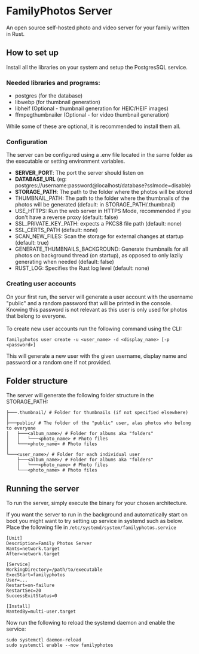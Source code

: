# FamilyPhotos Server

An open source self-hosted photo and video server for your family written in Rust.

## How to set up
Install all the libraries on your system and setup the PostgresSQL service.

### Needed libraries and programs:
- postgres (for the database)
- libwebp (for thumbnail generation)
- libheif (Optional - thumbnail generation for HEIC/HEIF images)
- ffmpegthumbnailer (Optional - for video thumbnail generation)

While some of these are optional, it is recommended to install them all.

### Configuration
The server can be configured using a .env file located in the same folder as the executable or setting environment variables.<br>

- **SERVER_PORT**: The port the server should listen on
- **DATABASE_URL** (eg: postgres://username:password@localhost/database?sslmode=disable)
- **STORAGE_PATH**: The path to the folder where the photos will be stored
- THUMBNAIL_PATH: The path to the folder where the thumbnails of the photos will be generated (default: in STORAGE_PATH/.thumbnail)
- USE_HTTPS: Run the web server in HTTPS Mode, recommended if you don't have a reverse proxy (default: false)
- SSL_PRIVATE_KEY_PATH: expects a PKCS8 file path (default: none)
- SSL_CERTS_PATH (default: none)
- SCAN_NEW_FILES: Scan the storage for external changes at startup (default: true)
- GENERATE_THUMBNAILS_BACKGROUND: Generate thumbnails for all photos on background thread (on startup), as opposed to only lazily generating when needed (default: false)
- RUST_LOG: Specifies the Rust log level (default: none)

### Creating user accounts
On your first run, the server will generate a user account with the username "public" and a random password that will be printed in the console.<br>
Knowing this password is not relevant as this user is only used for photos that belong to everyone.<br><br>
To create new user accounts run the following command using the CLI:<br>
```commandline
familyphotos user create -u <user_name> -d <display_name> [-p <password>]
```
This will generate a new user with the given username, display name and password or a random one if not provided.<br>

## Folder structure
The server will generate the following folder structure in the STORAGE_PATH:
```
├───.thumbnail/ # Folder for thumbnails (if not specified elsewhere)
│
├───public/ # The folder of the "public" user, alas photos who belong to everyone
│   ├───<album_name>/ # Folder for albums aka "folders"
│   │   └───<photo_name> # Photo files
│   └───<photo_name> # Photo files
│
└───<user_name>/ # Folder for each individual user
    ├───<album_name>/ # Folder for albums aka "folders"
    │   └───<photo_name> # Photo files
    └───<photo_name> # Photo files
```

## Running the server
To run the server, simply execute the binary for your chosen architecture.<br>

If you want the server to run in the background and automatically start on boot you might want to try setting up service in systemd such as below.<br>
Place the following file in `/etc/systemd/system/familyphotos.service`
```
[Unit]
Description=Family Photos Server
Wants=network.target
After=network.target

[Service]
WorkingDirectory=/path/to/executable
ExecStart=familyphotos
User=...
Restart=on-failure
RestartSec=20
SuccessExitStatus=0

[Install]
WantedBy=multi-user.target
```
Now run the following to reload the systemd daemon and enable the service:
```commandline
sudo systemctl daemon-reload
sudo systemctl enable --now familyphotos
```